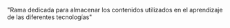 "Rama dedicada para almacenar los contenidos utilizados en el aprendizaje de las diferentes tecnologías" 
